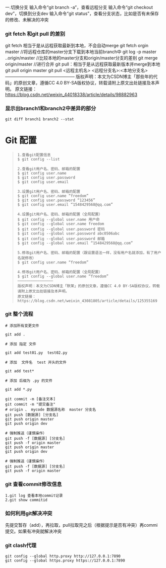 一.切换分支
输入命令“git branch -a”，查看远程分支
输入命令“git checkout dev”，切换到分支dev
输入命令“git status”，查看分支状态，比如是否有未保存的修改、未解决的冲突





### git fetch 和git pull 的差别

git fetch 相当于是从远程获取最新到本地，不会自动merge
git fetch orgin master //将远程仓库的master分支下载到本地当前branch中
git log -p master ..origin/master //比较本地的master分支和origin/master分支的差别
git merge origin/master //进行合并
git pull：相当于是从远程获取最新版本并merge到本地
git pull origin master
git pull <远程主机名> <远程分支名>:<本地分支名>
————————————————
版权声明：本文为CSDN博主「那些年的代码」的原创文章，遵循CC 4.0 BY-SA版权协议，转载请附上原文出处链接及本声明。
原文链接：https://blog.csdn.net/weixin_44018338/article/details/98882963





###  显示出branch1和branch2中差异的部分

```
git diff branch1 branch2 --stat
```

 



# Git 配置

> ```
> 1.查看git配置信息
> $ git config --list
> 
> 2.查看git用户名、密码、邮箱的配置
> $ git config user.name
> $ git config user.password
> $ git config user.email
> 
> 3.设置git用户名、密码、邮箱的配置
> $ git config user.name “freedom”
> $ git config user.password “123456”
> $ git config user.email “1548429568@qq.com”
> 
> 4.设置git用户名、密码、邮箱的配置（全局配置）
> $ git config --global user.name 用户命
> $ git config --global user.name freedom
> $ git config --global user.password 密码
> $ git config --global user.password abc0506abc
> $ git config --global user.password 邮箱
> $ git config --global user.email “1548429568@qq.com”
> 
> 5.修改git用户名、密码、邮箱的配置（跟设置语法一样，没有用户名就添加，有了用户名就修改）
> $ git config user.name “freedom”
> 
> 4.修改git用户名、密码、邮箱的配置（全局配置）
> $ git config --global user.name “freedom”
> ————————————————
> 版权声明：本文为CSDN博主「默茉」的原创文章，遵循CC 4.0 BY-SA版权协议，转载请附上原文出处链接及本声明。
> 原文链接：https://blog.csdn.net/weixin_43081805/article/details/125355169
> ```
>
> 



### git 整个流程

```
# 添加所有变更文件

git add .

# 添加 指定 文件

git add test01.py  test02.py

# 添加  文件名  test 开头的文件

git add test*

# 添加 后缀为 .py 的文件

git add *.py

git commit -m [备注文本]
git commit -m "提交备注"
# origin 、 mycode 数据源名称  master 分支名
git push [数据源] [分支名]
git push origin master
git push origin dev
 
# 强制推送（谨慎操作）
git push -f [数据源] [分支名]
git push -f origin master
git push origin master
git push origin dev
 
# 强制推送（谨慎操作）
git push -f [数据源] [分支名]
git push -f origin master
```

### git 查看commit修改信息

```
1.git log 查看本地commit记录
2.git show commitid
```



### 如何利用git解决冲突





先提交暂存（add），再拉取，pull拉取完之后（根据提示是否有冲突）再commi提交。如果有冲突就解决冲突

### git clash代理

```
git config --global http.proxy http://127.0.0.1:7890
git config --global https.proxy https://127.0.0.1:7890
```

